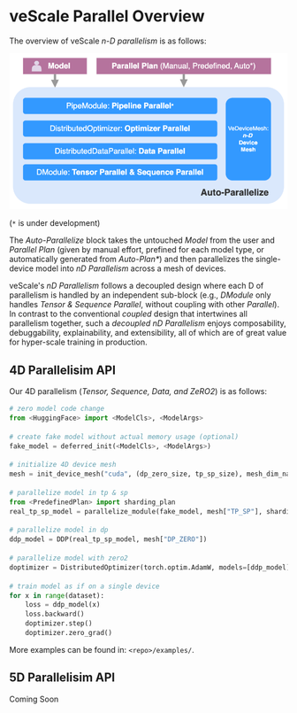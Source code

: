 # veScale Parallel Overview

The overview of veScale _n-D parallelism_ is as follows:

<img src="../../docs/pictures/parallel5d.png" alt="5D" width="600"/>

(`*` is under development)

The _Auto-Parallelize_ block takes the untouched _Model_ from the user and _Parallel Plan_ (given by manual effort, prefined for each model type, or automatically generated from _Auto-Plan*_) and then parallelizes the single-device model into _nD Parallelism_ across a mesh of devices. 

veScale's _nD Parallelism_ follows a decoupled design where each D of parallelism is handled by an independent sub-block (e.g., _DModule_ only handles _Tensor & Sequence Parallel_, without coupling with other _Parallel_). 
In contrast to the conventional _coupled_ design that intertwines all parallelism together, such a _decoupled_ _nD Parallelism_ enjoys composability, debuggability, explainability, and extensibility, all of which are of great value for hyper-scale training in production.

## 4D Parallelisim API

Our 4D parallelism (_Tensor, Sequence, Data, and ZeRO2_) is as follows:

``` python
# zero model code change
from <HuggingFace> import <ModelCls>, <ModelArgs>

# create fake model without actual memory usage (optional)
fake_model = deferred_init(<ModelCls>, <ModelArgs>)

# initialize 4D device mesh
mesh = init_device_mesh("cuda", (dp_zero_size, tp_sp_size), mesh_dim_names=["DP_ZERO", "TP_SP"])

# parallelize model in tp & sp
from <PredefinedPlan> import sharding_plan
real_tp_sp_model = parallelize_module(fake_model, mesh["TP_SP"], sharding_plan)

# parallelize model in dp
ddp_model = DDP(real_tp_sp_model, mesh["DP_ZERO"])

# parallelize model with zero2
doptimizer = DistributedOptimizer(torch.optim.AdamW, models=[ddp_model])

# train model as if on a single device
for x in range(dataset):
    loss = ddp_model(x)
    loss.backward()
    doptimizer.step()
    doptimizer.zero_grad()
```

More examples can be found in: `<repo>/examples/`.

## 5D Parallelisim API

Coming Soon
